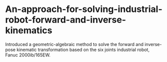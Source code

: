 # An-approach-for-solving-industrial-robot-forward-and-inverse-kinematics
Introduced a geometric-algebraic method to solve the forward and inverse-pose kinematic transformation based on the six joints industrial robot, Fanuc 2000ib/165EW. 
